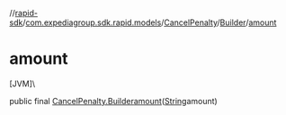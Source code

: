 //[rapid-sdk](../../../../index.md)/[com.expediagroup.sdk.rapid.models](../../index.md)/[CancelPenalty](../index.md)/[Builder](index.md)/[amount](amount.md)

# amount

[JVM]\

public final [CancelPenalty.Builder](index.md)[amount](amount.md)([String](https://docs.oracle.com/javase/8/docs/api/java/lang/String.html)amount)
